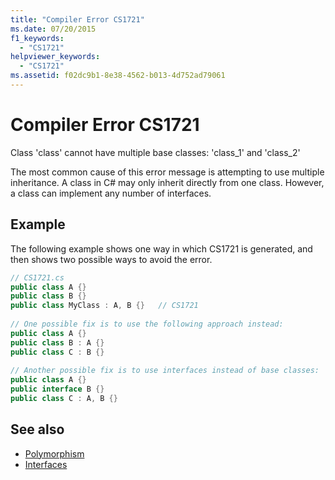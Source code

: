 ```yaml
---
title: "Compiler Error CS1721"
ms.date: 07/20/2015
f1_keywords: 
  - "CS1721"
helpviewer_keywords: 
  - "CS1721"
ms.assetid: f02dc9b1-8e38-4562-b013-4d752ad79061
---
```

# Compiler Error CS1721
Class 'class' cannot have multiple base classes: 'class_1' and 'class_2'  
  
 The most common cause of this error message is attempting to use multiple inheritance. A class in C# may only inherit directly from one class. However, a class can implement any number of interfaces.  
  
## Example  
 The following example shows one way in which CS1721 is generated, and then shows two possible ways to avoid the error.  
  
```csharp  
// CS1721.cs  
public class A {}  
public class B {}  
public class MyClass : A, B {}   // CS1721  
  
// One possible fix is to use the following approach instead:  
public class A {}  
public class B : A {}  
public class C : B {}  
  
// Another possible fix is to use interfaces instead of base classes:  
public class A {}  
public interface B {}  
public class C : A, B {}  
```  
  
## See also

- [Polymorphism](../../../csharp/programming-guide/classes-and-structs/polymorphism.md)
- [Interfaces](../../../csharp/programming-guide/interfaces/index.md)
